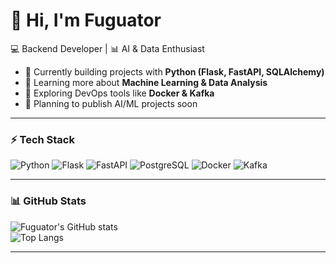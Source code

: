 # 👋 Hi, I'm Fuguator

💻 Backend Developer | 📊 AI & Data Enthusiast  

- 🔭 Currently building projects with **Python (Flask, FastAPI, SQLAlchemy)**  
- 🧠 Learning more about **Machine Learning & Data Analysis**  
- 🐳 Exploring DevOps tools like **Docker & Kafka**  
- 🚀 Planning to publish AI/ML projects soon  

---

### ⚡ Tech Stack
![Python](https://img.shields.io/badge/-Python-3776AB?style=for-the-badge&logo=python&logoColor=white)
![Flask](https://img.shields.io/badge/-Flask-000000?style=for-the-badge&logo=flask&logoColor=white)
![FastAPI](https://img.shields.io/badge/-FastAPI-009688?style=for-the-badge&logo=fastapi&logoColor=white)
![PostgreSQL](https://img.shields.io/badge/-PostgreSQL-316192?style=for-the-badge&logo=postgresql&logoColor=white)
![Docker](https://img.shields.io/badge/-Docker-2496ED?style=for-the-badge&logo=docker&logoColor=white)
![Kafka](https://img.shields.io/badge/-Kafka-231F20?style=for-the-badge&logo=apache-kafka&logoColor=white)

---

### 📊 GitHub Stats
![Fuguator's GitHub stats](https://github-readme-stats.vercel.app/api?username=Fuguator&show_icons=true&theme=tokyonight)  
![Top Langs](https://github-readme-stats.vercel.app/api/top-langs/?username=Fuguator&layout=compact&theme=tokyonight)  

---
